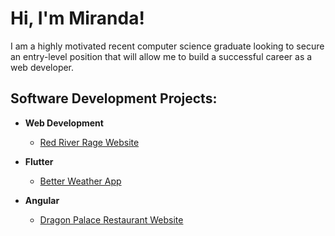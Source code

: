 <h1>Hi, I'm Miranda!</h1>
I am a highly motivated recent computer science graduate looking to secure an entry-level position that will allow me to build a successful career as a web developer.
<h2>Software Development Projects:</h2>

- <b>Web Development</b>
  - [Red River Rage Website](https://github.com/mirandaryan/RedRiverRage)

- <b>Flutter</b>
  - [Better Weather App](https://github.com/mirandaryan/BetterWeather) 
    
- <b>Angular</b>
  - [Dragon Palace Restaurant Website](https://github.com/mirandaryan/Dragon-Palace)

